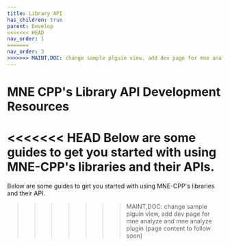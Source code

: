 ```yaml
---
title: Library API
has_children: true
parent: Develop
<<<<<<< HEAD
nav_order: 1
=======
nav_order: 3
>>>>>>> MAINT,DOC: change sample plguin view, add dev page for mne analyze and mne analyze plugin (page content to follow soon)
---
```

# MNE CPP's Library API Development Resources

<<<<<<< HEAD
Below are some guides to get you started with using MNE-CPP's libraries and their APIs. 
=======
Below are some guides to get you started with using MNE-CPP's libraries and their API.
>>>>>>> MAINT,DOC: change sample plguin view, add dev page for mne analyze and mne analyze plugin (page content to follow soon)

